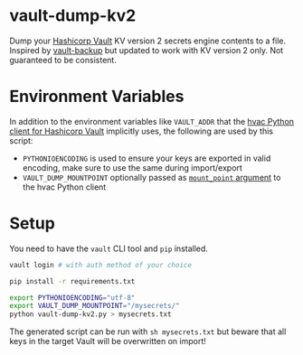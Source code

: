 # vault-dump-kv2

Dump your [Hashicorp Vault](https://www.vaultproject.io/) KV version 2 secrets engine contents to a file.
Inspired by [vault-backup](https://github.com/shaneramey/vault-backup) but updated to work with KV version 2 only. Not guaranteed to be consistent.

# Environment Variables

In addition to the environment variables like `VAULT_ADDR` that the [hvac Python client for Hashicorp Vault](https://python-hvac.org/) implicitly uses, the following are used by this script:

- `PYTHONIOENCODING` is used to ensure your keys are exported in valid encoding, make sure to use the same during import/export
- `VAULT_DUMP_MOUNTPOINT` optionally passed as [`mount_point` argument](https://hvac.readthedocs.io/en/stable/usage/secrets_engines/kv_v2.html) to the hvac Python client

# Setup

You need to have the `vault` CLI tool and `pip` installed.

```sh
vault login # with auth method of your choice

pip install -r requirements.txt

export PYTHONIOENCODING="utf-8"
export VAULT_DUMP_MOUNTPOINT="/mysecrets/"
python vault-dump-kv2.py > mysecrets.txt
```

The generated script can be run with `sh mysecrets.txt` but beware that all keys in the target Vault will be overwritten on import!

